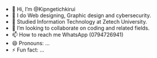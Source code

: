- 👋 Hi, I’m @Kipngetichkirui
- 👀 I do Web designing, Graphic design and cybersecurity.
- 🌱 Studied Information Technology at Zetech University.
- 💞️ I’m looking to collaborate on coding and related fields.
- 📫 How to reach me WhatsApp (0794726941)
- 😄 Pronouns: ...
- ⚡ Fun fact: ...

<!---
Kipngetichkirui/Kipngetichkirui is a ✨ special ✨ repository because its `README.md` (this file) appears on your GitHub profile.
You can click the Preview link to take a look at your changes.
--->
